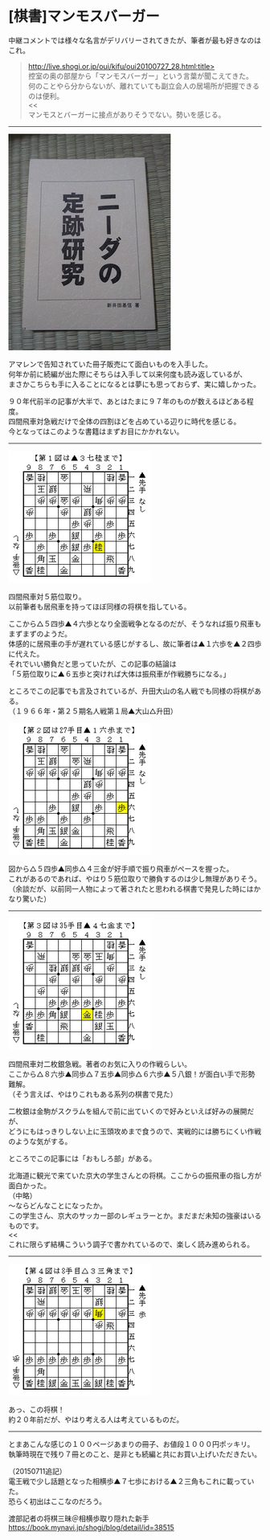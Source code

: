 # [棋書]マンモスバーガー  

中継コメントでは様々な名言がデリバリーされてきたが、筆者が最も好きなのはこれ。  

>http://live.shogi.or.jp/oui/kifu/oui20100727_28.html:title>  
控室の奥の部屋から「マンモスバーガー」という言葉が聞こえてきた。  
何のことやら分からないが、離れていても副立会人の居場所が把握できるのは便利。  
<<  
マンモスとバーガーに接点がありそうでない。勢いを感じる。  

-----------  

![](images/20150323011846.png)  

アマレンで告知されていた冊子販売にて面白いものを入手した。  
何年か前に続編が出た際にそちらは入手して以来何度も読み返しているが、  
まさかこちらも手に入ることになるとは夢にも思っておらず、実に嬉しかった。  

９０年代前半の記事が大半で、あとはたまに９７年のものが数えるほどある程度。  
四間飛車対急戦だけで全体の四割ほどを占めている辺りに時代を感じる。  
今となってはこのような書籍はまずお目にかかれない。  

----------  

![](images/20150323011842.png)  

四間飛車対５筋位取り。  
以前筆者も居飛車を持ってほぼ同様の将棋を指している。  

ここから△５四歩▲４六歩となり全面戦争となるのだが、そうなれば振り飛車もまずまずのようだ。  
体感的に居飛車の手が遅れている感じがするし、故に筆者は▲１六歩を▲２四歩に代えた。  
それでいい勝負だと思っていたが、この記事の結論は  
「５筋位取りに▲６五歩と突ければ大体は振飛車が作戦勝ちになる。」  

ところでこの記事でも言及されているが、升田大山の名人戦でも同様の将棋がある。  
（１９６６年・第２５期名人戦第１局▲大山△升田）  

![](images/20150323011843.png)  

図から△５四歩▲同歩△４三金が好手順で振り飛車がペースを握った。  
これがあるのであれば、やはり５筋位取りで勝負するのは少し無理がありそう。  
（余談だが、以前同一人物によって著されたと思われる棋書で発見した時にはかなり驚いた）  

----------  

![](images/20150323011844.png)  

四間飛車対二枚銀急戦。著者のお気に入りの作戦らしい。  
ここから△８六歩▲同歩△７五歩▲同歩△６六歩▲５八銀！が面白い手で形勢難解。  
（そう言えば、やはりこれもある系列の棋書で見た）  

二枚銀は金駒がスクラムを組んで前に出ていくので好みといえば好みの展開だが、  
どうにもはっきりしない上に玉頭攻めまで食うので、実戦的には勝ちにくい作戦のような気がする。  

ところでこの記事には「おもしろ部」がある。  
>>  
北海道に観光で来ていた京大の学生さんとの将棋。ここからの振飛車の指し方が面白かった。  
（中略）  
～ならどんなことになったか。  
この学生さん、京大のサッカー部のレギュラーとか。まだまだ未知の強豪はいるものです。  
<<  
これに限らず結構こういう調子で書かれているので、楽しく読み進められる。  

----------  

![](images/20150323011845.png)  

あっ、この将棋！  
約２０年前だが、やはり考える人は考えているものだ。  

----------  

とまあこんな感じの１００ページあまりの冊子、お値段１０００円ポッキリ。  
執筆時現在で残り７冊とのこと、是非とも続編と共にお買い上げいただきたい。  

（20150711追記）  
電王戦で少し話題となった相横歩▲７七歩における▲２三角もこれに載っていた。  
恐らく初出はここなのだろう。  

渡部記者の将棋三昧＠相横歩取り隠れた新手  
https://book.mynavi.jp/shogi/blog/detail/id=38515  
